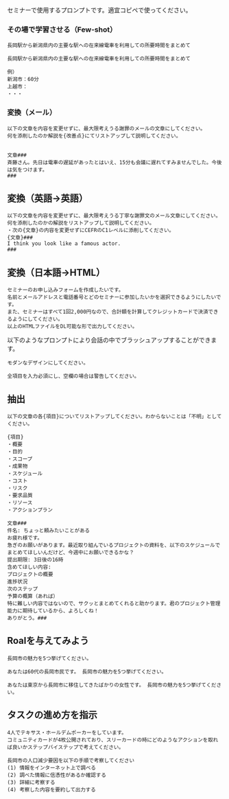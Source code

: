 セミナーで使用するプロンプトです。適宜コピペで使ってください。

### その場で学習させる（Few-shot）
```
長岡駅から新潟県内の主要な駅への在来線電車を利用しての所要時間をまとめて
```
```
長岡駅から新潟県内の主要な駅への在来線電車を利用しての所要時間をまとめて 

例） 
新潟市：60分 
上越市： 
・・・
```

### 変換（メール）
```
以下の文章を内容を変更せずに、最大限考えうる謝罪のメールの文章にしてください。
何を添削したのか解説を{改善点}にてリストアップして説明してください。


文章### 
斉藤さん。先日は電車の遅延があったとはいえ、15分も会議に遅れてすみませんでした。今後は気をつけます。
###
```

## 変換（英語→英語）
```
以下の文章を内容を変更せずに、最大限考えうる丁寧な謝罪文のメール文章にしてください。何を添削したのかの解説をリストアップして説明してください。
・次の{文章}の内容を変更せずにCEFRのC1レベルに添削してください。
{文章}###
I think you look like a famous actor.
###
```

## 変換（日本語→HTML）
```
セミナーのお申し込みフォームを作成したいです。
名前とメールアドレスと電話番号とどのセミナーに参加したいかを選択できるようにしたいです。
また、セミナーはすべて1回2,000円なので、合計額を計算してクレジットカードで決済できるようにしてください。
以上のHTMLファイルをDL可能な形で出力してください。
```

以下のようなプロンプトにより会話の中でブラッシュアップすることができます。
```
モダンなデザインにしてください。
```
```
全項目を入力必須にし、空欄の場合は警告してください。
```

## 抽出
```
以下の文章の各{項目}についてリストアップしてください。わからないことは「不明」としてください。

{項目}
・概要
・目的
・スコープ
・成果物
・スケジュール
・コスト
・リスク
・要求品質
・リソース
・アクションプラン

文章###
件名: ちょっと頼みたいことがある
お疲れ様です。
急ぎのお願いがあります。最近取り組んでいるプロジェクトの資料を、以下のスケジュールでまとめてほしいんだけど、今週中にお願いできるかな？
提出期限: 3日後の16時
含めてほしい内容:
プロジェクトの概要
進捗状況
次のステップ
予算の概算（あれば）
特に難しい内容ではないので、サクッとまとめてくれると助かります。君のプロジェクト管理能力に期待しているから、よろしくね！
ありがとう。###
```

## Roalを与えてみよう
```
長岡市の魅力を5つ挙げてください。
```
```
あなたは60代の長岡市民です。 長岡市の魅力を5つ挙げてください。
```
```
あなたは東京から長岡市に移住してきたばかりの女性です。 長岡市の魅力を5つ挙げてください。
```

## タスクの進め方を指示
```
4人でテキサス・ホールデムポーカーをしています。
コミュニティカードが4枚公開されており、スリーカードの時にどのようなアクションを取れば良いかステップバイステップで考えてください。
```
```
長岡市の人口減少要因を以下の手順で考察してください
(1) 情報をインターネット上で調べる
(2) 調べた情報に信憑性があるか確認する
(3) 詳細に考察する
(4) 考察した内容を要約して出力する
```



